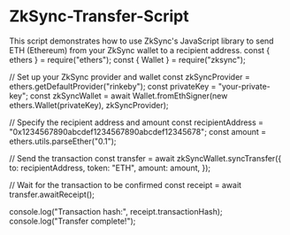  # ZkSync-Transfer-Script   
This script demonstrates how to use ZkSync's JavaScript library to send ETH (Ethereum) from your ZkSync wallet to a recipient address. 
const { ethers } = require("ethers");
const { Wallet } = require("zksync");

// Set up your ZkSync provider and wallet
const zkSyncProvider = ethers.getDefaultProvider("rinkeby");
const privateKey = "your-private-key";
const zkSyncWallet = await Wallet.fromEthSigner(new ethers.Wallet(privateKey), zkSyncProvider);

// Specify the recipient address and amount
const recipientAddress = "0x1234567890abcdef1234567890abcdef12345678";
const amount = ethers.utils.parseEther("0.1");

// Send the transaction
const transfer = await zkSyncWallet.syncTransfer({
  to: recipientAddress,
  token: "ETH",
  amount: amount,
});

// Wait for the transaction to be confirmed
const receipt = await transfer.awaitReceipt();

console.log("Transaction hash:", receipt.transactionHash);
console.log("Transfer complete!");
 
